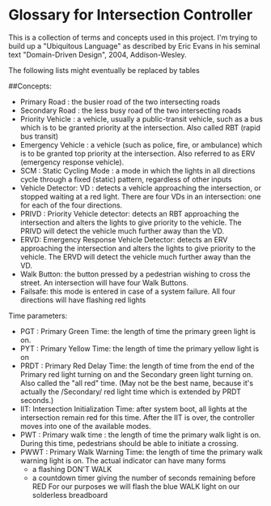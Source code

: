 # Glossary for Intersection Controller
This is a collection of terms and concepts used in this project.  I'm
trying to build up a "Ubiquitous Language" as described by Eric Evans
in his seminal text "Domain-Driven Design", 2004, Addison-Wesley.

The following lists might eventually be replaced by tables

##Concepts:


- Primary Road : the busier road of the two intersecting roads
- Secondary Road : the less busy road of the two intersecting roads
- Priority Vehicle : a vehicle, usually a public-transit vehicle, such
  as a bus which is to be granted priority at the intersection.  Also
  called RBT (rapid bus transit)
- Emergency Vehicle : a vehicle (such as police, fire, or ambulance)
  which is to be granted top priority at the intersection.  Also
  referred to as ERV (emergency response vehicle).
- SCM : Static Cycling Mode : a mode in which the lights in all
  directions cycle through a fixed (static) pattern, regardless of
  other inputs
- Vehicle Detector: VD : detects a vehicle approaching the
  intersection, or stopped waiting at a red light.  There are four VDs
  in an intersection: one for each of the four directions.
- PRIVD : Priority Vehicle detector: detects an RBT approaching the
  intersection and alters the lights to give priority to the vehicle.
  The PRIVD will detect the vehicle much further away than the VD.
- ERVD: Emergency Response Vehicle Detector: detects an ERV approaching the
  intersection and alters the lights to give priority to the vehicle.
  The ERVD will detect the vehicle much further away than the VD.
- Walk Button: the button pressed by a pedestrian wishing to cross the
  street.  An intersection will have four Walk Buttons.
- Failsafe: this mode is entered in case of a system failure.  All
  four directions will have flashing red lights

Time parameters:


- PGT : Primary Green Time: the length of time the primary green light
  is on.
- PYT : Primary Yellow Time: the length of time the primary yellow
  light is on
- PRDT : Primary Red Delay Time: the length of time from the end of
  the Primary red light turning on and the Secondary green light
  turning on.  Also called the "all red" time.  (May not be the best
  name, because it's actually the /Secondary/ red light time which is
  extended by PRDT seconds.)
- IIT: Intersection Initialization Time: after system boot, all lights
  at the intersection remain red for this time.  After the IIT is
  over, the controller moves into one of the available modes.
- PWT : Primary walk time : the length of time the primary walk light
  is on.  During this time, pedestrians should be able to initiate
  a crossing.
- PWWT : Primary Walk Warning Time: the length of time the primary
  walk warning light is on.  The actual indicator can have many forms
  - a flashing DON'T WALK
  - a countdown timer giving the number of seconds remaining before RED
  For our purposes we will flash the blue WALK light on our solderless
  breadboard 
